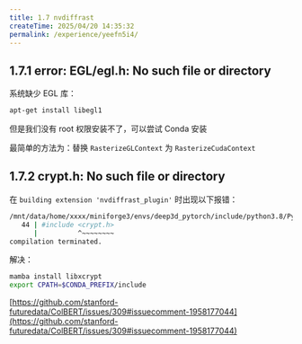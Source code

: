 ```yaml
---
title: 1.7 nvdiffrast
createTime: 2025/04/20 14:35:32
permalink: /experience/yeefn5i4/
---
```


## 1.7.1 error: EGL/egl.h: No such file or directory

系统缺少 EGL 库：

```bash
apt-get install libegl1
```

但是我们没有 root 权限安装不了，可以尝试 Conda 安装

最简单的方法为：替换 `RasterizeGLContext` 为 `RasterizeCudaContext` 

## 1.7.2 crypt.h: No such file or directory

在 `building extension 'nvdiffrast_plugin'` 时出现以下报错：

```bash
/mnt/data/home/xxxx/miniforge3/envs/deep3d_pytorch/include/python3.8/Python.h:44:10: fatal error: crypt.h: No such file or directory
   44 | #include <crypt.h>
      |          ^~~~~~~~~
compilation terminated.
```

解决：

```bash
mamba install libxcrypt
export CPATH=$CONDA_PREFIX/include
```

[https://github.com/stanford-futuredata/ColBERT/issues/309#issuecomment-1958177044](https://github.com/stanford-futuredata/ColBERT/issues/309#issuecomment-1958177044)